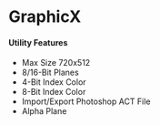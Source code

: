 # GraphicX
<h4>Utility Features</h4>
<ul>
  <li>Max Size 720x512</li>
  <li>8/16-Bit Planes</li>
  <li>4-Bit Index Color</li>
  <li>8-Bit Index Color</li>
  <li>Import/Export Photoshop ACT File</li>
  <li>Alpha Plane</li>
</ul
